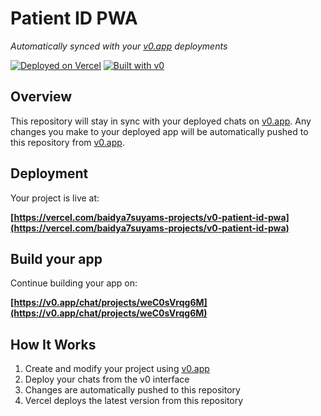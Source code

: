 # Patient ID PWA

*Automatically synced with your [v0.app](https://v0.app) deployments*

[![Deployed on Vercel](https://img.shields.io/badge/Deployed%20on-Vercel-black?style=for-the-badge&logo=vercel)](https://vercel.com/baidya7suyams-projects/v0-patient-id-pwa)
[![Built with v0](https://img.shields.io/badge/Built%20with-v0.app-black?style=for-the-badge)](https://v0.app/chat/projects/weC0sVrqg6M)

## Overview

This repository will stay in sync with your deployed chats on [v0.app](https://v0.app).
Any changes you make to your deployed app will be automatically pushed to this repository from [v0.app](https://v0.app).

## Deployment

Your project is live at:

**[https://vercel.com/baidya7suyams-projects/v0-patient-id-pwa](https://vercel.com/baidya7suyams-projects/v0-patient-id-pwa)**

## Build your app

Continue building your app on:

**[https://v0.app/chat/projects/weC0sVrqg6M](https://v0.app/chat/projects/weC0sVrqg6M)**

## How It Works

1. Create and modify your project using [v0.app](https://v0.app)
2. Deploy your chats from the v0 interface
3. Changes are automatically pushed to this repository
4. Vercel deploys the latest version from this repository